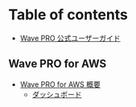 # Table of contents

* [Wave PRO 公式ユーザーガイド](README.md)

## Wave PRO for AWS

* [Wave PRO for AWS 概要](wave-pro-for-aws/wave-pro-for-aws/README.md)
  * [ダッシュボード](wave-pro-for-aws/wave-pro-for-aws/dashboard.md)

